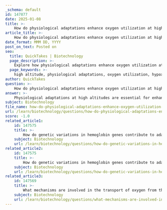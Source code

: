 ```yaml
---
_schema: default
id: 147877
date: 2025-01-08
title: >-
    How do physiological adaptations enhance oxygen utilization at high altitudes?
article_title: >-
    How do physiological adaptations enhance oxygen utilization at high altitudes?
date_format: MMM DD, YYYY
post_on_text: Posted on
seo:
  title: QuickTakes | Biotechnology
  page_description: >-
    Explore how physiological adaptations enhance oxygen utilization at high altitudes, covering immediate responses and long-term acclimatization processes essential for survival in low-oxygen environments.
  page_keywords: >-
    high altitude, physiological adaptations, oxygen utilization, hypoxia, increased ventilation, heart rate, hemoglobin concentration, capillary density, lung function, metabolic adjustments, acclimatization, survival adaptations, oxygen transport, gas exchange
author: QuickTakes
question: >-
    How do physiological adaptations enhance oxygen utilization at high altitudes?
answer: >-
    Physiological adaptations at high altitudes are essential for enhancing oxygen utilization due to the reduced availability of oxygen caused by lower barometric pressure. These adaptations can be categorized into immediate responses and long-term acclimatization processes, both of which play a crucial role in maintaining adequate oxygen supply to tissues.\n\n### Immediate Responses\n\n1. **Increased Ventilation**: \n   - The body responds to hypoxia (low oxygen levels) by increasing the rate and depth of breathing, a process known as hyperventilation. This immediate response helps to enhance oxygen intake, allowing for more oxygen to enter the lungs and subsequently the bloodstream.\n\n2. **Increased Heart Rate**: \n   - To improve oxygen delivery to tissues, the heart rate increases, which boosts cardiac output. This adaptation ensures that more blood, and therefore more oxygen, is circulated throughout the body.\n\n### Long-term Acclimatization\n\n1. **Oxygen Transport and Utilization**:\n   - Over time, animals and humans living at high altitudes develop adaptations that enhance their ability to transport and utilize oxygen efficiently. For example, some high-altitude mammals, such as the yak, exhibit a higher affinity for oxygen in their hemoglobin. This adaptation allows them to extract more oxygen from the thin air, which is crucial for survival in hypoxic conditions.\n\n2. **Increased Hemoglobin Concentration**:\n   - Chronic exposure to high altitudes often leads to an increase in red blood cell production, resulting in higher hemoglobin concentrations. This adaptation improves the blood's oxygen-carrying capacity, allowing for better oxygen delivery to tissues.\n\n3. **Enhanced Capillary Density**:\n   - Long-term acclimatization can also lead to increased capillary density in tissues. This structural change facilitates better oxygen delivery and utilization at the cellular level, improving overall metabolic efficiency.\n\n4. **Improved Lung Function**:\n   - Structural changes in the lungs occur with chronic exposure to high altitude, enhancing gas exchange efficiency at the alveolar-capillary barrier. This adaptation helps to optimize the transfer of oxygen from the air into the bloodstream.\n\n5. **Metabolic Adjustments**:\n   - Animals such as the snow leopard have developed metabolic adaptations that allow them to maintain energy levels despite lower oxygen availability. These adjustments may include shifts in energy substrate utilization, favoring anaerobic pathways when necessary.\n\n### Conclusion\n\nThese physiological adaptations illustrate the remarkable ability of the human body and other species to adjust to extreme environments, ensuring survival and functionality despite the challenges posed by reduced oxygen availability. The combination of immediate responses and long-term acclimatization processes enhances oxygen utilization at high altitudes, allowing individuals to thrive in conditions that would otherwise be detrimental to performance and health.
subject: Biotechnology
file_name: how-do-physiological-adaptations-enhance-oxygen-utilization-at-high-altitudes.md
url: /learn/biotechnology/questions/how-do-physiological-adaptations-enhance-oxygen-utilization-at-high-altitudes
score: -1.0
related_article1:
    id: 147575
    title: >-
        How do genetic variations in hemoglobin genes contribute to adaptive traits?
    subject: Biotechnology
    url: /learn/biotechnology/questions/how-do-genetic-variations-in-hemoglobin-genes-contribute-to-adaptive-traits
related_article2:
    id: 147575
    title: >-
        How do genetic variations in hemoglobin genes contribute to adaptive traits?
    subject: Biotechnology
    url: /learn/biotechnology/questions/how-do-genetic-variations-in-hemoglobin-genes-contribute-to-adaptive-traits
related_article3:
    id: 147569
    title: >-
        What mechanisms are involved in the transport of oxygen from the blood to tissues?
    subject: Biotechnology
    url: /learn/biotechnology/questions/what-mechanisms-are-involved-in-the-transport-of-oxygen-from-the-blood-to-tissues
---
```


&nbsp;